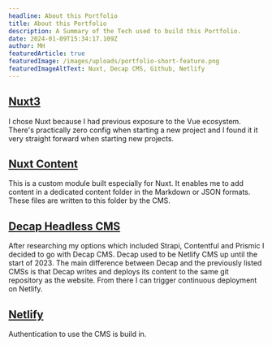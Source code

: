```yaml
---
headline: About this Portfolio
title: About this Portfolio
description: A Summary of the Tech used to build this Portfolio.
date: 2024-01-09T15:34:17.109Z
author: MH
featuredArticle: true
featuredImage: /images/uploads/portfolio-short-feature.png
featuredImageAltText: Nuxt, Decap CMS, Github, Netlify
---
```

## [Nuxt3](https://nuxt.com/)

I chose Nuxt because I had previous exposure to the Vue ecosystem. There's practically zero config when starting a new project and I found it it very straight forward when starting new projects.

## [Nuxt Content](https://content.nuxt.com/)

This is a custom module built especially for Nuxt. It enables me to add content in a dedicated content folder in the Markdown or JSON formats. These files are written to this folder by the CMS.

## [Decap Headless CMS](https://decapcms.org/)

After researching my options which included Strapi, Contentful and Prismic I decided to go with Decap CMS. Decap used to be Netlify CMS up until the start of 2023. The main difference between Decap and the previously listed CMSs is that Decap writes and deploys its content to the same git repository as the website. From there I can trigger continuous deployment on Netlify.

## [Netlify](https://www.netlify.com/)

Authentication to use the CMS is build in.
